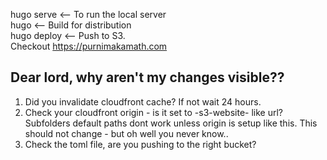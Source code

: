 hugo serve <-- To run the local server  
hugo <-- Build for distribution  
hugo deploy <-- Push to S3.   
Checkout https://purnimakamath.com  

## Dear lord, why aren't my changes visible??
1. Did you invalidate cloudfront cache? If not wait 24 hours.    
2. Check your cloudfront origin - is it set to <domain name>-s3-website-<region> like url? Subfolders default paths dont work unless origin is setup like this. This should not change - but oh well you never know..   
3. Check the toml file, are you pushing to the right bucket?   
